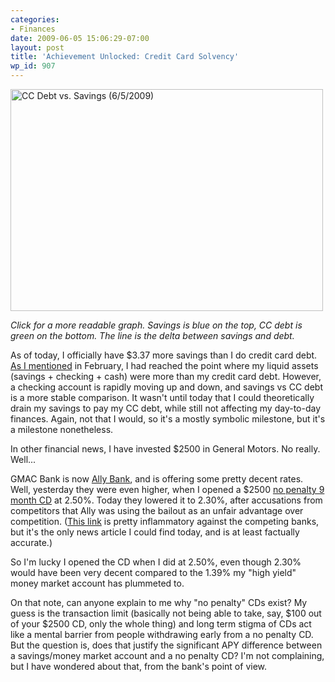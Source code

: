 ```yaml
---
categories:
- Finances
date: 2009-06-05 15:06:29-07:00
layout: post
title: 'Achievement Unlocked: Credit Card Solvency'
wp_id: 907
---
```

[<img src="http://farm4.static.flickr.com/3394/3596859185_7c2417f710.jpg" width="500" height="355" alt="CC Debt vs. Savings (6/5/2009)" />](http://www.flickr.com/photos/fo0bar/3596859185/ "CC Debt vs. Savings (6/5/2009) by fo0bar, on Flickr")
  
_Click for a more readable graph. Savings is blue on the top, CC debt is green on the bottom. The line is the delta between savings and debt._

As of today, I officially have $3.37 more savings than I do credit card debt. [As I mentioned](http://www.finnie.org/2009/02/28/woot/) in February, I had reached the point where my liquid assets (savings + checking + cash) were more than my credit card debt. However, a checking account is rapidly moving up and down, and savings vs CC debt is a more stable comparison. It wasn't until today that I could theoretically drain my savings to pay my CC debt, while still not affecting my day-to-day finances. Again, not that I would, so it's a mostly symbolic milestone, but it's a milestone nonetheless.

In other financial news, I have invested $2500 in General Motors. No really. Well...

GMAC Bank is now [Ally Bank](http://www.ally.com/), and is offering some pretty decent rates. Well, yesterday they were even higher, when I opened a $2500 [no penalty 9 month CD](http://www.ally.com/certificate-of-deposit/no-penalty-cd/no-penalty-cd-overview.html) at 2.50%. Today they lowered it to 2.30%, after accusations from competitors that Ally was using the bailout as an unfair advantage over competition. ([This link](http://www.bankaholic.com/ally-bank-lowers-rates-after-attack-from-aba/) is pretty inflammatory against the competing banks, but it's the only news article I could find today, and is at least factually accurate.)

So I'm lucky I opened the CD when I did at 2.50%, even though 2.30% would have been very decent compared to the 1.39% my "high yield" money market account has plummeted to.

On that note, can anyone explain to me why "no penalty" CDs exist? My guess is the transaction limit (basically not being able to take, say, $100 out of your $2500 CD, only the whole thing) and long term stigma of CDs act like a mental barrier from people withdrawing early from a no penalty CD. But the question is, does that justify the significant APY difference between a savings/money market account and a no penalty CD? I'm not complaining, but I have wondered about that, from the bank's point of view.

